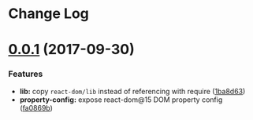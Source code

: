 # Change Log

# [0.0.1](https://github.com/remarkablemark/react-dom-core/tree/v0.0.1) (2017-09-30)

### Features

* **lib:** copy `react-dom/lib` instead of referencing with require ([1ba8d63](https://github.com/remarkablemark/react-dom-core/commit/1ba8d63))
* **property-config:** expose react-dom@15 DOM property config ([fa0869b](https://github.com/remarkablemark/react-dom-core/commit/fa0869b))
